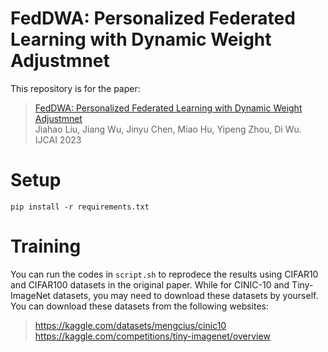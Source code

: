 # FedDWA: Personalized Federated Learning with Dynamic Weight Adjustmnet
This repository is for the paper:
> [FedDWA: Personalized Federated Learning with Dynamic Weight Adjustmnet](https://ijcai.org/proceedings/2023/444)\
Jiahao Liu, Jiang Wu, Jinyu Chen, Miao Hu, Yipeng Zhou, Di Wu.\
IJCAI 2023

# Setup
``
pip install -r requirements.txt
``

# Training 
You can run the codes in `script.sh` to reprodece the results using CIFAR10 and CIFAR100 datasets
in the original paper.
While for CINIC-10 and Tiny-ImageNet datasets, you may need to download these datasets
by yourself. You can download these datasets from the following websites:
> https://kaggle.com/datasets/mengcius/cinic10 \
https://kaggle.com/competitions/tiny-imagenet/overview
